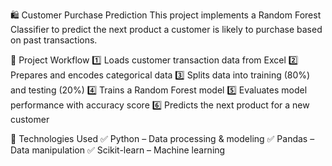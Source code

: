 🛍️ Customer Purchase Prediction
This project implements a Random Forest Classifier to predict the next product a customer is likely to purchase based on past transactions.

🔹 Project Workflow
1️⃣ Loads customer transaction data from Excel
2️⃣ Prepares and encodes categorical data
3️⃣ Splits data into training (80%) and testing (20%)
4️⃣ Trains a Random Forest model
5️⃣ Evaluates model performance with accuracy score
6️⃣ Predicts the next product for a new customer

🔧 Technologies Used
✅ Python – Data processing & modeling
✅ Pandas – Data manipulation
✅ Scikit-learn – Machine learning
